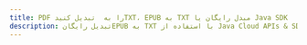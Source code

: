 ---title: PDF را به  تبدیل کنیدTXT، EPUB به TXT مبدل رایگان یا Java SDKdescription: تبدیل رایگانEPUB به TXT با استفاده از Java Cloud APIs & SDK همچنین اسناد PDF را در Cloud ایجاد، ویرایش و رندر کنید.---